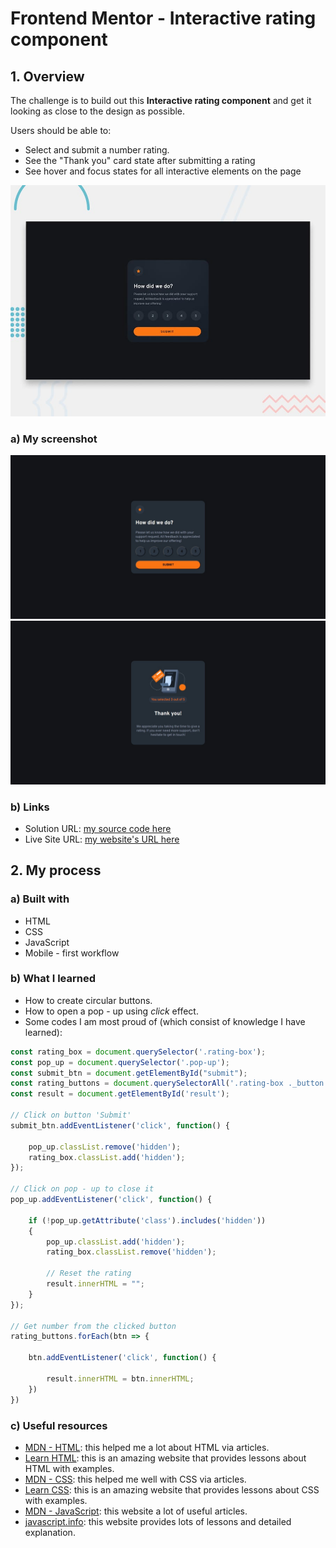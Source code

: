 # Frontend Mentor - Interactive rating component

## 1. Overview

The challenge is to build out this **Interactive rating component** and get it looking as close to the design as possible.

Users should be able to:
- Select and submit a number rating.
- See the "Thank you" card state after submitting a rating
- See hover and focus states for all interactive elements on the page

![Design preview for the Interactive rating component coding challenge](./design/desktop-preview.jpg)

### a) My screenshot

![My Rating Box screenshot](./screenshot1.jpeg)
![My pop - up screenshot](./screenshot2.jpeg)

### b) Links

- Solution URL: [my source code here](https://github.com/hieutrantrong21520859MMCL21/FrontEndPractice_Intern_InteractiveRatingComponent)
- Live Site URL: [my website's URL here](https://hieutrantrong21520859mmcl21.github.io/FrontEndPractice_Intern_InteractiveRatingComponent/)

## 2. My process

### a) Built with

- HTML
- CSS
- JavaScript
- Mobile - first workflow

### b) What I learned

- How to create circular buttons.
- How to open a pop - up using *click* effect.
- Some codes I am most proud of (which consist of knowledge I have learned):

```javascript
const rating_box = document.querySelector('.rating-box');
const pop_up = document.querySelector('.pop-up');
const submit_btn = document.getElementById("submit");
const rating_buttons = document.querySelectorAll('.rating-box ._button button');
const result = document.getElementById('result');

// Click on button 'Submit'
submit_btn.addEventListener('click', function() {

    pop_up.classList.remove('hidden');
    rating_box.classList.add('hidden');
});

// Click on pop - up to close it
pop_up.addEventListener('click', function() {

    if (!pop_up.getAttribute('class').includes('hidden'))
    {
        pop_up.classList.add('hidden');
        rating_box.classList.remove('hidden');

        // Reset the rating
        result.innerHTML = "";
    } 
});

// Get number from the clicked button
rating_buttons.forEach(btn => {
    
    btn.addEventListener('click', function() {

        result.innerHTML = btn.innerHTML;
    })
})
```

### c) Useful resources

- [MDN - HTML](https://developer.mozilla.org/en-US/docs/Web/HTML): this helped me a lot about HTML via articles.
- [Learn HTML](https://web.dev/learn/html): this is an amazing website that provides lessons about HTML with examples.
- [MDN - CSS](https://developer.mozilla.org/en-US/docs/Web/CSS): this helped me well with CSS via articles.
- [Learn CSS](https://web.dev/learn/css): this is an amazing website that provides lessons about CSS with examples.
- [MDN - JavaScript](https://developer.mozilla.org/en-US/docs/Web/JavaScript): this website a lot of useful articles.
- [javascript.info](https://javascript.info/): this website provides lots of lessons and detailed explanation.
